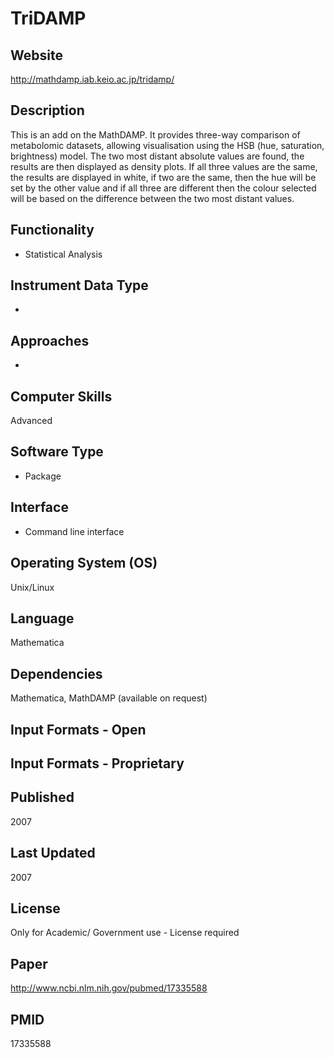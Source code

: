 # TriDAMP

## Website
http://mathdamp.iab.keio.ac.jp/tridamp/

## Description
This is an add on the MathDAMP. It provides three-way comparison of metabolomic datasets, allowing visualisation using the HSB (hue, saturation, brightness) model. The two most distant absolute values are found, the results are then displayed as density plots. If all three values are the same, the results are displayed in white, if two are the same, then the hue will be set by the other value and if all three are different then the colour selected will be based on the difference between the two most distant values.

## Functionality
- Statistical Analysis

## Instrument Data Type
-

## Approaches
-

## Computer Skills
Advanced

## Software Type
- Package

## Interface
- Command line interface

## Operating System (OS)
Unix/Linux

## Language
Mathematica

## Dependencies
Mathematica, MathDAMP (available on request)

## Input Formats - Open

## Input Formats - Proprietary

## Published
2007

## Last Updated
2007

## License
Only for Academic/ Government use - License required

## Paper
http://www.ncbi.nlm.nih.gov/pubmed/17335588

## PMID
17335588
